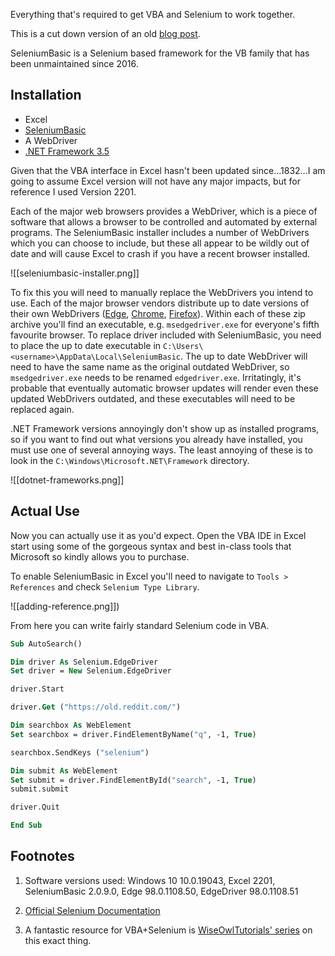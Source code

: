 Everything that's required to get VBA and Selenium to work together.

This is a cut down version of an old [blog post](https://zachmanson.com/blog/basic-seleniumbasic/).
  
SeleniumBasic is a Selenium based framework for the VB family that has been unmaintained since 2016.

## Installation

- Excel
- [SeleniumBasic](https://github.com/florentbr/SeleniumBasic/releases)
- A WebDriver
- [.NET Framework 3.5](https://www.microsoft.com/en-au/download/details.aspx?id=21)

Given that the VBA interface in Excel hasn't been updated since...1832...I am going to assume Excel version will not have any major impacts, but for reference I used Version 2201.

Each of the major web browsers provides a WebDriver, which is a piece of software that allows a browser to be controlled and automated by external programs. The SeleniumBasic installer includes a number of WebDrivers which you can choose to include, but these all appear to be wildly out of date and will cause Excel to crash if you have a recent browser installed.

![[seleniumbasic-installer.png]]

To fix this you will need to manually replace the WebDrivers you intend to use. Each of the major browser vendors distribute up to date versions of their own WebDrivers ([Edge](https://developer.microsoft.com/en-us/microsoft-edge/tools/webdriver/), [Chrome](https://chromedriver.chromium.org/downloads), [Firefox](https://github.com/mozilla/geckodriver/releases)). Within each of these zip archive you'll find an executable, e.g. `msedgedriver.exe` for everyone's fifth favourite browser. To replace driver included with SeleniumBasic, you need to place the up to date executable in `C:\Users\<username>\AppData\Local\SeleniumBasic`. The up to date WebDriver will need to have the same name as the original outdated WebDriver, so `msedgedriver.exe` needs to be renamed `edgedriver.exe`. Irritatingly, it's probable that eventually automatic browser updates will render even these updated WebDrivers outdated, and these executables will need to be replaced again.

.NET Framework versions annoyingly don't show up as installed programs, so if you want to find out what versions you already have installed, you must use one of several annoying ways. The least annoying of these is to look in the `C:\Windows\Microsoft.NET\Framework` directory.

![[dotnet-frameworks.png]]

## Actual Use

Now you can actually use it as you'd expect. Open the VBA IDE in Excel start using some of the gorgeous syntax and best in-class tools that Microsoft so kindly allows you to purchase.

To enable SeleniumBasic in Excel you'll need to navigate to `Tools > References` and check `Selenium Type Library`.

![[adding-reference.png]])

From here you can write fairly standard Selenium code in VBA.

```vb
Sub AutoSearch()

Dim driver As Selenium.EdgeDriver
Set driver = New Selenium.EdgeDriver

driver.Start

driver.Get ("https://old.reddit.com/")  

Dim searchbox As WebElement
Set searchbox = driver.FindElementByName("q", -1, True)

searchbox.SendKeys ("selenium")

Dim submit As WebElement
Set submit = driver.FindElementById("search", -1, True)
submit.submit

driver.Quit

End Sub
```

  

## Footnotes

  

1. Software versions used: Windows 10 10.0.19043, Excel 2201, SeleniumBasic 2.0.9.0, Edge 98.0.1108.50, EdgeDriver 98.0.1108.51

2. [Official Selenium Documentation](https://www.selenium.dev/documentation/overview/)

3. A fantastic resource for VBA+Selenium is [WiseOwlTutorials' series](https://youtube.com/playlist?list=PLNIs-AWhQzcl3xKvF8sVL4sWRWICj_clM) on this exact thing.